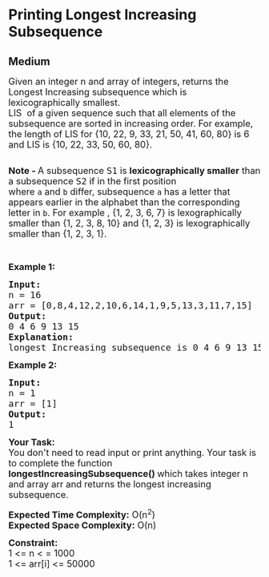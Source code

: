 # Printing Longest Increasing Subsequence
## Medium
<div class="problems_problem_content__Xm_eO"><p><span style="font-size:18px">Given an integer n and array of integers, returns the Longest Increasing subsequence which is lexicographically smallest.<br>
LIS&nbsp; of a given sequence such that all elements of the subsequence are sorted in increasing order. For example, the length of LIS for {10, 22, 9, 33, 21, 50, 41, 60, 80} is 6 and LIS is {10, 22, 33, 50, 60, 80}.&nbsp;</span><br>
&nbsp;</p>

<p><span style="font-size:18px"><strong>Note -&nbsp;</strong>A subsequence <span style="font-family:monospace">S1</span>&nbsp;is&nbsp;<strong>lexicographically smaller</strong>&nbsp;than a subsequence <span style="font-family:monospace">S2</span>&nbsp;if in the first position where&nbsp;<code>a</code>&nbsp;and&nbsp;<code>b</code>&nbsp;differ, subsequence&nbsp;<code>a</code>&nbsp;has a letter that appears earlier in the alphabet than the corresponding letter in&nbsp;<code>b</code>. For example , {1, 2, 3, 6, 7} is lexographically smaller than {1, 2, 3, 8, 10} and {1, 2, 3} is lexographically smaller than {1, 2, 3, 1}.</span></p>

<p>&nbsp;</p>

<p><strong><span style="font-size:18px">Example 1:</span></strong></p>

<pre><span style="font-size:18px"><strong>Input:</strong>
n = 16
arr = [0,8,4,12,2,10,6,14,1,9,5,13,3,11,7,15]
<strong>Output:</strong>
0 4 6 9 13 15 
<strong>Explanation:</strong>
longest Increasing subsequence is 0 4 6 9 13 15  and the length of the longest increasing subsequence is 6.</span></pre>

<p><strong><span style="font-size:18px">Example 2:</span></strong></p>

<pre><strong><span style="font-size:18px">Input:</span></strong>
<span style="font-size:18px">n = 1
arr = [1]
<strong>Output:</strong>
1</span></pre>

<p><span style="font-size:18px"><strong>Your Task:</strong><br>
You don't need to read input or print anything. Your task is to complete the function <strong>longestIncreasingSubsequence()&nbsp;</strong>which takes integer n and array arr&nbsp;and returns the longest increasing subsequence.</span></p>

<p><span style="font-size:18px"><strong>Expected Time Complexity:</strong> O(n<sup>2</sup>)<br>
<strong>Expected Space Complexity:</strong> O(n)</span></p>

<p><strong><span style="font-size:18px">Constraint:</span></strong><br>
<span style="font-size:18px">1 &lt;= n &lt; = 1000<br>
1 &lt;= arr[i] &lt;= 50000</span></p>

<p>&nbsp;</p>
</div>